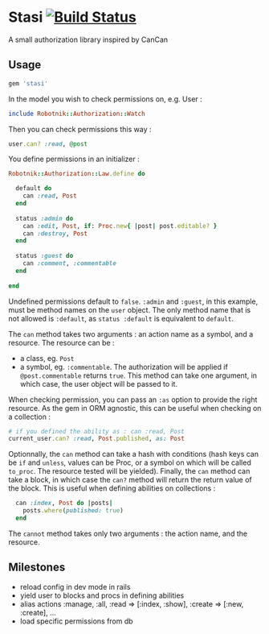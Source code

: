 # Stasi [![Build Status](https://secure.travis-ci.org/VonD/stasi.png)](http://travis-ci.org/VonD/stasi)

A small authorization library inspired by CanCan

## Usage

```ruby
gem 'stasi'
```

In the model you wish to check permissions on, e.g. User :

```ruby
include Robotnik::Authorization::Watch
```

Then you can check permissions this way :

```ruby
user.can? :read, @post
```

You define permissions in an initializer :

```ruby
Robotnik::Authorization::Law.define do

  default do
    can :read, Post
  end
  
  status :admin do
    can :edit, Post, if: Proc.new{ |post| post.editable? }
    can :destroy, Post
  end
  
  status :guest do
    can :comment, :commentable
  end
  
end
```

Undefined permissions default to `false`.
`:admin` and `:guest`, in this example, must be method names on the `user` object. The only method name that is not allowed is `:default`, as `status :default` is equivalent to `default`.

The `can` method takes two arguments : an action name as a symbol, and a resource. The resource can be :

* a class, eg. `Post`
* a symbol, eg. `:commentable`. The authorization will be applied if `@post.commentable` returns `true`. This method can take one argument, in which case, the user object will be passed to it.

When checking permission, you can pass an `:as` option to provide the right resource. As the gem in ORM agnostic, this can be useful when checking on a collection :

```ruby
# if you defined the ability as : can :read, Post
current_user.can? :read, Post.published, as: Post
```

Optionnally, the `can` method can take a hash with conditions (hash keys can be `if` and `unless`, values can be Proc, or a symbol on which will be called `to_proc`. The resource tested will be yielded).
Finally, the `can` method can take a block, in which case the `can?` method will return the return value of the block. This is useful when defining abilities on collections :

```ruby
  can :index, Post do |posts|
    posts.where(published: true)
  end
```

The `cannot` method takes only two arguments : the action name, and the resource.

## Milestones

* reload config in dev mode in rails
* yield user to blocks and procs in defining abilities
* alias actions :manage, :all, :read => [:index, :show], :create => [:new, :create], …
* load specific permissions from db
